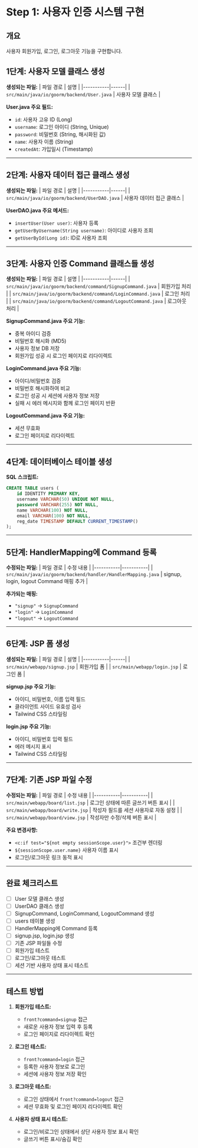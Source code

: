 # Step 1: 사용자 인증 시스템 구현

## 개요

사용자 회원가입, 로그인, 로그아웃 기능을 구현합니다.

## 1단계: 사용자 모델 클래스 생성

**생성되는 파일:**
| 파일 경로 | 설명 |
|-----------|------|
| `src/main/java/io/goorm/backend/User.java` | 사용자 모델 클래스 |

**User.java 주요 필드:**

- `id`: 사용자 고유 ID (Long)
- `username`: 로그인 아이디 (String, Unique)
- `password`: 비밀번호 (String, 해시화된 값)
- `name`: 사용자 이름 (String)
- `createdAt`: 가입일시 (Timestamp)

---

## 2단계: 사용자 데이터 접근 클래스 생성

**생성되는 파일:**
| 파일 경로 | 설명 |
|-----------|------|
| `src/main/java/io/goorm/backend/UserDAO.java` | 사용자 데이터 접근 클래스 |

**UserDAO.java 주요 메서드:**

- `insertUser(User user)`: 사용자 등록
- `getUserByUsername(String username)`: 아이디로 사용자 조회
- `getUserById(Long id)`: ID로 사용자 조회

---

## 3단계: 사용자 인증 Command 클래스들 생성

**생성되는 파일:**
| 파일 경로 | 설명 |
|-----------|------|
| `src/main/java/io/goorm/backend/command/SignupCommand.java` | 회원가입 처리 |
| `src/main/java/io/goorm/backend/command/LoginCommand.java` | 로그인 처리 |
| `src/main/java/io/goorm/backend/command/LogoutCommand.java` | 로그아웃 처리 |

**SignupCommand.java 주요 기능:**

- 중복 아이디 검증
- 비밀번호 해시화 (MD5)
- 사용자 정보 DB 저장
- 회원가입 성공 시 로그인 페이지로 리다이렉트

**LoginCommand.java 주요 기능:**

- 아이디/비밀번호 검증
- 비밀번호 해시화하여 비교
- 로그인 성공 시 세션에 사용자 정보 저장
- 실패 시 에러 메시지와 함께 로그인 페이지 반환

**LogoutCommand.java 주요 기능:**

- 세션 무효화
- 로그인 페이지로 리다이렉트

---

## 4단계: 데이터베이스 테이블 생성

**SQL 스크립트:**

```sql
CREATE TABLE users (
    id IDENTITY PRIMARY KEY,
    username VARCHAR(50) UNIQUE NOT NULL,
    password VARCHAR(255) NOT NULL,
    name VARCHAR(100) NOT NULL,
    email VARCHAR(100) NOT NULL,
    reg_date TIMESTAMP DEFAULT CURRENT_TIMESTAMP()
);
```

---

## 5단계: HandlerMapping에 Command 등록

**수정되는 파일:**
| 파일 경로 | 수정 내용 |
|-----------|-----------|
| `src/main/java/io/goorm/backend/handler/HandlerMapping.java` | signup, login, logout Command 매핑 추가 |

**추가되는 매핑:**

- `"signup"` → `SignupCommand`
- `"login"` → `LoginCommand`
- `"logout"` → `LogoutCommand`

---

## 6단계: JSP 폼 생성

**생성되는 파일:**
| 파일 경로 | 설명 |
|-----------|------|
| `src/main/webapp/signup.jsp` | 회원가입 폼 |
| `src/main/webapp/login.jsp` | 로그인 폼 |

**signup.jsp 주요 기능:**

- 아이디, 비밀번호, 이름 입력 필드
- 클라이언트 사이드 유효성 검사
- Tailwind CSS 스타일링

**login.jsp 주요 기능:**

- 아이디, 비밀번호 입력 필드
- 에러 메시지 표시
- Tailwind CSS 스타일링

---

## 7단계: 기존 JSP 파일 수정

**수정되는 파일:**
| 파일 경로 | 수정 내용 |
|-----------|-----------|
| `src/main/webapp/board/list.jsp` | 로그인 상태에 따른 글쓰기 버튼 표시 |
| `src/main/webapp/board/write.jsp` | 작성자 필드를 세션 사용자로 자동 설정 |
| `src/main/webapp/board/view.jsp` | 작성자만 수정/삭제 버튼 표시 |

**주요 변경사항:**

- `<c:if test="${not empty sessionScope.user}">` 조건부 렌더링
- `${sessionScope.user.name}` 사용자 이름 표시
- 로그인/로그아웃 링크 동적 표시

---

## 완료 체크리스트

- [ ] User 모델 클래스 생성
- [ ] UserDAO 클래스 생성
- [ ] SignupCommand, LoginCommand, LogoutCommand 생성
- [ ] users 테이블 생성
- [ ] HandlerMapping에 Command 등록
- [ ] signup.jsp, login.jsp 생성
- [ ] 기존 JSP 파일들 수정
- [ ] 회원가입 테스트
- [ ] 로그인/로그아웃 테스트
- [ ] 세션 기반 사용자 상태 표시 테스트

---

## 테스트 방법

1. **회원가입 테스트:**

   - `front?command=signup` 접근
   - 새로운 사용자 정보 입력 후 등록
   - 로그인 페이지로 리다이렉트 확인

2. **로그인 테스트:**

   - `front?command=login` 접근
   - 등록한 사용자 정보로 로그인
   - 세션에 사용자 정보 저장 확인

3. **로그아웃 테스트:**

   - 로그인 상태에서 `front?command=logout` 접근
   - 세션 무효화 및 로그인 페이지 리다이렉트 확인

4. **사용자 상태 표시 테스트:**
   - 로그인/비로그인 상태에서 상단 사용자 정보 표시 확인
   - 글쓰기 버튼 표시/숨김 확인

